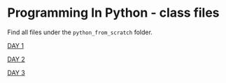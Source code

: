 # Programming In Python - class files

Find all files under the ```python_from_scratch``` folder.

[DAY 1](https://github.com/BALaka-18/Programming-In-Python---class-files/blob/main/python_from_scratch/Day_1_data_structures.py)

[DAY 2](https://github.com/BALaka-18/Programming-In-Python---class-files/blob/main/python_from_scratch/Day_2_data_structures2.py)

[DAY 3](https://github.com/BALaka-18/Programming-In-Python---class-files/blob/main/python_from_scratch/Day_3_coding_problems.py)
